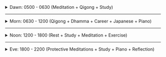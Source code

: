 <details><summary>Dawn: 0500 - 0630 (Meditation + Qigong + Study)</summary>

#### 0500
- **0500 – 0505** : ✍️ Write Schedule on Paper : Copy today’s plan to paper. *Supports clarity and follow-through.*  
- **0505 – 0520** : 🌄 Morning Hygiene & Awareness : Bathroom + mindful stretching. *Supports health and grounding.*  
- **0520 – 0535** : 🌻 Morning Dhamma Talk : Short Thanissaro talk. *Supports daily Dhamma study.*  
- **0535 – 0600** : 🌬️ Ānāpānasati Meditation : Breath awareness. *Supports life goal of steady practice.*  
- **0600 – 0620** : 🕯️ Protective Meditations : Marana, Metta, Asubha, Dhatu. *Supports daily Dhamma cycle.*  
- **0620 – 0630** : 🍵 Light Breakfast : Eat slowly, mindfully. *Supports health.*  

</details>

---

<details><summary>Morn: 0630 - 1200 (Qigong + Dhamma + Career + Japanese + Piano)</summary>

#### 0630
- **0630 – 0700** : 🧘‍♂️ Qigong & Tai Chi : Breath + body unification. *Supports monthly health goal.*  
- **0700 – 0730** : 📖 Sutta Reading (Majjhima Nikaya) : Study & recall key lines. *Supports daily Dhamma study.*  

#### 0730
- **0730 – 0800** : ☕ Prep & Reflection : Make drink, check calendar, set micro-goals. *Supports self-regulation.*  
- **0800 – 0830** : 🌸 Dhamma Recollection : Review Eightfold Path & refuge. *Supports daily grounding.*  
- **0830 – 0900** : 🧘 Meditation (Asubha or Dhatu) : Explore chosen theme. *Supports deepening practice.*  

#### 0900
- **0900 – 0930** : 💻 ISTQB Study : Read or practice questions. *Supports yearly exam goal.*  
- **0930 – 1000** : 🎐 Japanese Grammar & Vocabulary : Practice grammar + 10 vocab. *Supports JLPT N5 goal.*  
- **1000 – 1030** : 📖 Dhamma Book (On the Path) : Read 1 section, note phrase. *Supports daily study.*  
- **1030 – 1100** : 🎶 Piano Practice : Enjoy melody, playful. *Supports leisure balance.*  

#### 1100
- **1100 – 1130** : 🧘 Meditation – Karuṇā or Marana : Reflection practice. *Supports daily Dhamma cycle.*  
- **1130 – 1200** : 🥗 Lunch Prep & Meal : Eat slowly, mindfully. *Supports health.*  

</details>

---

<details><summary>Noon: 1200 - 1800 (Rest + Study + Meditation + Exercise)</summary>

#### 1200
- **1200 – 1215** : 🌿 Buffer + Rest : Lie down or sit quietly with breath.  
- **1215 – 1245** : 🎧 Dhamma Talk (Majjhima Nikaya audio) : Listen with openness. *Supports Dhamma study.*  
- **1245 – 1300** : 🧘 Meditation (Ānāpānasati) : Reset mind after lunch.  

#### 1300
- **1300 – 1330** : 💻 ISTQB Study : Focused reading. *Supports yearly exam goal.*  
- **1330 – 1400** : 🎐 Japanese Kanji & Vocabulary : Review 10–15 kanji. *Supports JLPT goal.*  
- **1400 – 1430** : 📖 Short Sutta Reading : Refresh curiosity. *Supports daily Dhamma study.*  
- **1430 – 1500** : 🎶 Piano – Creative Play : Improvisation, fun. *Supports leisure balance.*  

#### 1500
- **1500 – 1530** : 🧘 Meditation – Arūpa or Dhātu : Explore subtler states. *Supports life goal of transcendence.*  
- **1530 – 1600** : 🏃 Exercise Routine (20Rou intro set) : Strength basics. *Supports monthly health habit.*  
- **1600 – 1630** : 🌿 Shower & Refresh : Care for body.  
- **1630 – 1700** : 📖 Dhamma Book (On the Path) : Read & reflect.  

#### 1700
- **1700 – 1730** : 🍵 Tea & Quiet Reflection : Sit by window or outdoor. *Supports restorative leisure.*  
- **1730 – 1800** : 🧘 Meditation – Anapana Deep Sit : Breath awareness. *Supports daily Dhamma habit.*  

</details>

---

<details><summary>Eve: 1800 - 2200 (Protective Meditations + Study + Piano + Reflection)</summary>

#### 1800
- **1800 – 1830** : 🚶 Walking Meditation : Steps + breathing awareness. *Supports daily practice.*  
- **1830 – 1840** : 🕯️ Preparation : Change clothes, set up calm room.  
- **1840 – 1900** : 🧘 Protective Meditation (Metta, Marana) : Short contemplations. *Supports daily Dhamma cycle.*  

#### 1900
- **1900 – 1910** : 🌿 Transition & Tea : Small reset.  
- **1910 – 1930** : 🍲 Dinner (light, mindful) & clean up. *Supports health.*  
- **1930 – 2000** : 🌙 Qigong or Gentle Stretching : Release tension. *Supports health.*  

#### 2000
- **2000 – 2015** : 🎧 Evening Dhamma Talk (Thanissaro) : Anchor night. *Supports daily Dhamma study.*  
- **2015 – 2045** : 🧘 Meditation – Ānāpānasati : Calm evening sit. *Supports daily practice.*  

#### 2045
- **2045 – 2105** : 🎐 Japanese Grammar & Vocabulary : Light review. *Supports JLPT goal.*  
- **2105 – 2125** : 💻 ISTQB Mock Questions : Practice 1–2 problems. *Supports yearly certification.*  
- **2125 – 2145** : 🎶 Piano – Relax & Play : Enjoy music as wind down. *Supports leisure.*  
- **2145 – 2155** : 📓 Journaling & Reflection : Note Dhamma insight, gratitude. *Supports reflection habit.*  
- **2155 – 2200** : 🌿 Buffer + Sleep Prep (DexL stretch, hygiene). *Supports health & rest.*  

</details>
